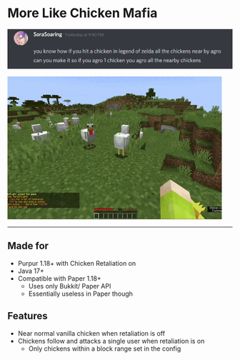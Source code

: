 # More Like Chicken Mafia

![enter image description here](./pics/dms.png)

![enter image description here](./pics/ex.gif)

---
## Made for
* Purpur 1.18+ with Chicken Retaliation on
* Java 17+
* Compatible with Paper 1.18+
  * Uses only Bukkit/ Paper API
  * Essentially useless in Paper though

## Features
* Near normal vanilla chicken when retaliation is off
* Chickens follow and attacks a single user when retaliation is on
  * Only chickens within a block range set in the config


